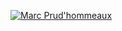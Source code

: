 
<!--
### Hi there 👋

**marcprux/marcprux** is a ✨ _special_ ✨ repository because its `README.md` (this file) appears on your GitHub profile.

Here are some ideas to get you started:

- 🔭 I’m currently working on ...
- 🌱 I’m currently learning ...
- 👯 I’m looking to collaborate on ...
- 🤔 I’m looking for help with ...
- 💬 Ask me about ...
- 📫 How to reach me: ...
- 😄 Pronouns: ...
- ⚡ Fun fact: ...
-->

[![Marc Prud'hommeaux](https://github-readme-stats.vercel.app/api?username=marcprux&count_private=true&disable_animations=true&hide=stars)](https://github.com/marcprux/)

